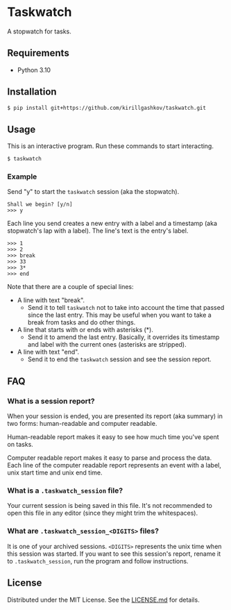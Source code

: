# Taskwatch

A stopwatch for tasks.

## Requirements

- Python 3.10

## Installation

```sh
$ pip install git+https://github.com/kirillgashkov/taskwatch.git
```

## Usage

This is an interactive program. Run these commands to start interacting.

```bash
$ taskwatch
```

### Example

Send "y" to start the `taskwatch` session (aka the stopwatch).

```
Shall we begin? [y/n]
>>> y
```

Each line you send creates a new entry with a label and a timestamp
(aka stopwatch's lap with a label). The line's text is the entry's label. 

```
>>> 1
>>> 2
>>> break
>>> 33
>>> 3*
>>> end
```

Note that there are a couple of special lines:

- A line with text "break".
    - Send it to tell `taskwatch` not to take into account the time that passed
      since the last entry. This may be useful when you want to take a break
      from tasks and do other things.
- A line that starts with or ends with asterisks (\*).
    - Send it to amend the last entry. Basically, it overrides its timestamp and
      label with the current ones (asterisks are stripped).
- A line with text "end".
    - Send it to end the `taskwatch` session and see the session report.

## FAQ

### What is a session report?

When your session is ended, you are presented its report (aka summary) in two
forms: human-readable and computer readable.

Human-readable report makes it easy to see how much time you've spent on tasks.

Computer readable report makes it easy to parse and process the data. Each line
of the computer readable report represents an event with a label, unix start
time and unix end time. 

### What is a `.taskwatch_session` file?

Your current session is being saved in this file. It's not recommended to open
this file in any editor (since they might trim the whitespaces). 

### What are `.taskwatch_session_<DIGITS>` files?

It is one of your archived sessions. `<DIGITS>` represents the unix time when
this session was started. If you want to see this session's report, rename it to
`.taskwatch_session`, run the program and follow instructions. 

## License

Distributed under the MIT License. See the [LICENSE.md](LICENSE.md) for details.
